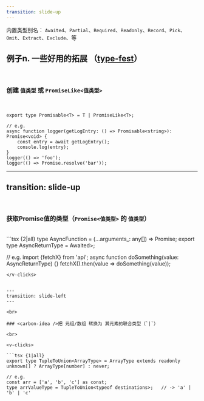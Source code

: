 ```yaml
---
transition: slide-up
---
```


内置类型别名： `Awaited`、`Partial`、`Required`、`Readonly`、`Record`、`Pick`、`Omit`、`Extract`、`Exclude`、等

<v-clicks>

## 例子n. 一些好用的拓展 （[<carbon-logo-github />type-fest](https://github.com/sindresorhus/type-fest)）

<br>


### <carbon-idea />创建 `值类型` 或 `PromiseLike<值类型>`
<br>

```tsx {1|all}
export type Promisable<T> = T | PromiseLike<T>;

// e.g.
async function logger(getLogEntry: () => Promisable<string>): Promise<void> {
	const entry = await getLogEntry();
	console.log(entry);
}
logger(() => 'foo');
logger(() => Promise.resolve('bar'));
```
</v-clicks>




---
transition: slide-up
---

<br>

### <carbon-idea />获取Promise值的类型（`Promise<值类型>` 的 `值类型`）

<br>

<v-clicks>
```tsx {2|all}
type AsyncFunction = (...arguments_: any[]) => Promise<unknown>;
export type AsyncReturnType<Target extends AsyncFunction> = Awaited<ReturnType<Target>>;

// e.g.
import {fetchX} from 'api';
async function doSomething(value: AsyncReturnType<typeof fetchX>) {}
fetchX().then(value => doSomething(value));
```
</v-clicks>


---
transition: slide-left
---

<br>

### <carbon-idea />把 元组/数组 转换为 其元素的联合类型（`|`）

<br>

<v-clicks>

```tsx {1|all}
export type TupleToUnion<ArrayType> = ArrayType extends readonly unknown[] ? ArrayType[number] : never;

// e.g.
const arr = ['a', 'b', 'c'] as const;
type arrValueType = TupleToUnion<typeof destinations>;   // -> 'a' | 'b' | 'c'
```

</v-clicks>
